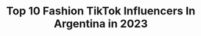 ---
title: Top 10 Fashion TikTok Influencers In Argentina in 2023
description: >-
  Find top fashion TikTok influencers in Argentina in 2023. Most popular hashtags: #fashion #parati #fyp #foryou.
platform: TikTok
hits: 48
text_top: Discover the best TikTok accounts on inBeat.
text_bottom: Our database aggregates 48 TikTok influencers like this in Argentina for you to collaborate.
profiles:
  - username: "santiagoartemis"
    fullname: >-
      Santiago Artemis
    bio: >-
      Fashion designer, artist, author & entertainer.
    location: "Argentina"
    followers: 46100
    engagement: 658
    commentsToLikes: 0.017954
    id: cka6mh8rb76e20i78vzn7ltxp
    verified: false
    hashtags: "#neneleakes, #moria, #santiagoartemis, #corteyconfeccion"
  - username: "houseoffashionok"
    fullname: >-
      House Of Fashion
    bio: >-
      Fashion Designer🇦🇷 Ig donde encontrar mis patrones: @houseoffashionok
    location: "Argentina"
    followers: 37600
    engagement: 634
    commentsToLikes: 0.014024
    id: ckb11irxspx6l0j23q3agkc30
    verified: false
    hashtags: "#tutorial, #sewingdiy, #diy, #sewingmachine"
  - username: "tiziferri.ok"
    fullname: >-
      tizi ferri
    bio: >-
      Fashion Design IG: tiziferri.ok 👇🏻(Vendo lo que hago en instagram)😊👇🏻
    location: "Argentina"
    followers: 53300
    engagement: 1213
    commentsToLikes: 0.007672
    id: ckamwyivdar240i78ji2eq7n5
    verified: false
    hashtags: "#fashion, #thrifting, #fashiondesigner, #vintageclothes"
  - username: "ivasgarcia"
    fullname: >-
      Iva
    bio: >-
      ❥ FASHION ACADEMY ❥ Fashion & Trends FOLLOW IG: @ivasgarcia & @random.experience
    location: "Argentina"
    followers: 31400
    engagement: 804
    commentsToLikes: 0.008971
    id: ckacgnf3rvurf0i78hei5opwr
    verified: false
    hashtags: "#nyc, #nyfw, #fyp, #moda"
  - username: "julita.okey"
    fullname: >-
      July
    bio: >-
      Argentina 🇦🇷 IG @julita.okey Fashion 👠 Tips, look, fun #fashionlover
    location: "Argentina"
    followers: 19800
    engagement: 278
    commentsToLikes: 0.014148
    id: ckd64yrb52n3r0j23v7lwqlbq
    verified: false
    hashtags: "#paratii, #detalles, #foryoupage, #tip"
  - username: "danielamilagrosok"
    fullname: >-
      Daniela Milagros 🧛🏻‍♀️
    bio: >-
      16🇦🇷 ig @danielamilagrosok snap danimiilagros 🎤/🎹/🎬/🧛🏻‍♀️
    location: "Argentina"
    followers: 876700
    engagement: 2142
    commentsToLikes: 0.012583
    id: ck8sd3cpvdzim0j78ty3sei4h
    verified: true
    hashtags: "#chicaidealyatra, #fashionnovapartner, #chicaideal, #lagrosera"
  - username: "valenventecol"
    fullname: >-
      queen v🪐
    bio: >-
      mi contenido es tan random como yo. insta: valen.ventecol 🇦🇷. 19.
    location: "Argentina"
    followers: 266600
    engagement: 2823
    commentsToLikes: 0.015490
    id: ck99anriwidfi0j78tz6ztznk
    verified: false
    hashtags: "#terror, #juegos, #argentina, #fashion"
  - username: "agosnisiok"
    fullname: >-
      agosnisi
    bio: >-
      Artista Argentina 🇦🇷 me caes piola✨✨ “Que tanto” Single👇🏼💓
    location: "Argentina"
    followers: 1600000
    engagement: 1771
    commentsToLikes: 0.009552
    id: ck8s83xj1rwe00j78fzcg0vat
    verified: true
    hashtags: "#fashion, #fyp, #song, #love"
  - username: "melercoli"
    fullname: >-
      Mel 
    bio: >-
      📸Photographer based in Buenos Aires,Argentina🇦🇷 Consultas por instagram
    location: "Argentina"
    followers: 48100
    engagement: 1829
    commentsToLikes: 0.018172
    id: cka6p5b7ei9jm0i781wfw7oq5
    verified: false
    hashtags: "#fotografocheck, #fotografia, #photography101, #argentina"
  - username: "lautarobaezz"
    fullname: >-
      lautaro baez
    bio: >-
      podes ser puto pero no seas trolo man dale seguime ig: @baezlautaro_
    location: "Argentina"
    followers: 20000
    engagement: 1689
    commentsToLikes: 0.012662
    id: ckb9lqmaqeifp0j23h8usotou
    verified: false
    hashtags: "#greenscreen, #metgala, #gay, #fashion"
---